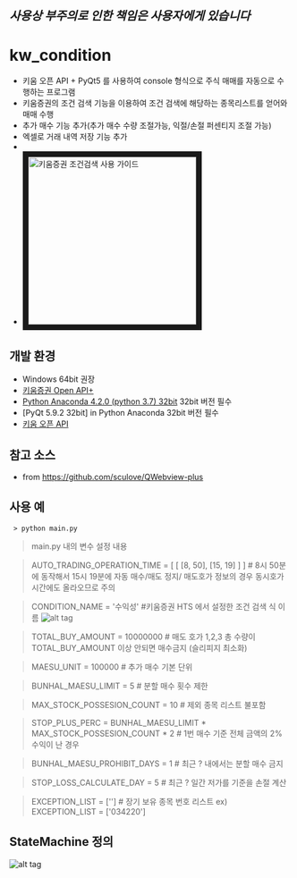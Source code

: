 ## *사용상 부주의로 인한 책임은 사용자에게 있습니다*
# kw_condition
 - 키움 오픈 API + PyQt5 를 사용하여 console 형식으로 주식 매매를 자동으로 수행하는 프로그램
 - 키움증권의 조건 검색 기능을 이용하여 조건 검색에 해당하는 종목리스트를 얻어와 매매 수행
 - 추가 매수 기능 추가(추가 매수 수량 조절가능,  익절/손절 퍼센티지 조절 가능)
 - 엑셀로 거래 내역 저장 기능 추가 
 - 
 - <a href="https://www.youtube.com/watch?v=QnnO4kIj51c" target="_blank"><img src="http://img.youtube.com/vi/YOUTUBE_VIDEO_ID_HERE/0.jpg" 
alt="키움증권 조건검색 사용 가이드" width="300" height="" border="10" /></a>

## 개발 환경  
 - Windows 64bit 권장
 - [키움증권 Open API+](https://www1.kiwoom.com/nkw.templateFrameSet.do?m=m1408000000)
 - [Python Anaconda 4.2.0 (python 3.7) 32bit](https://www.continuum.io/downloads#windows) 32bit 버전 필수 
 - [PyQt 5.9.2 32bit] in Python Anaconda 32bit 버전 필수 
 - [키움 오픈 API](https://download.kiwoom.com/web/openapi/kiwoom_openapi_plus_devguide_ver_1.5.pdf)

## 참고 소스 
 - from https://github.com/sculove/QWebview-plus

## 사용 예
~~~~
 > python main.py 
~~~~

> main.py 내의  변수 설정 내용 

> AUTO_TRADING_OPERATION_TIME = [ [ [8, 50], [15, 19] ] ]  # 8시 50분에 동작해서 15시 19분에 자동 매수/매도 정지/  매도호가 정보의 경우 동시호가 시간에도  올라오므로 주의

> CONDITION_NAME = '수익성' #키움증권 HTS 에서 설정한 조건 검색 식 이름
![alt tag](https://user-images.githubusercontent.com/15916783/66357917-cd9feb80-e9ab-11e9-8240-81292230b569.png)

> TOTAL_BUY_AMOUNT = 10000000 #  매도 호가 1,2,3 총 수량이 TOTAL_BUY_AMOUNT 이상 안되면 매수금지  (슬리피지 최소화)

> MAESU_UNIT = 100000 # 추가 매수 기본 단위 

> BUNHAL_MAESU_LIMIT = 5 # 분할 매수 횟수 제한 

> MAX_STOCK_POSSESION_COUNT = 10 # 제외 종목 리스트 불포함 

> STOP_PLUS_PERC = BUNHAL_MAESU_LIMIT * MAX_STOCK_POSSESION_COUNT * 2 # 1번 매수 기준 전체 금액의 2% 수익이 난 경우 

> BUNHAL_MAESU_PROHIBIT_DAYS = 1 # 최근 ? 내에서는 분할 매수 금지

> STOP_LOSS_CALCULATE_DAY = 5   # 최근 ? 일간 저가를 기준을 손절 계산

> EXCEPTION_LIST = [''] # 장기 보유 종목 번호 리스트  ex) EXCEPTION_LIST = ['034220'] 

## StateMachine 정의 
![alt tag](https://user-images.githubusercontent.com/15916783/67251929-d2849500-f4ab-11e9-8c82-f2b5deaeb48e.png)

